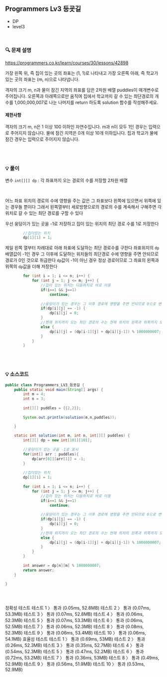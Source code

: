 ## Programmers Lv3 등굣길
- DP
- level3

<br>


### 🔍 문제 설명
https://programmers.co.kr/learn/courses/30/lessons/42898

가장 왼쪽 위, 즉 집이 있는 곳의 좌표는 (1, 1)로 나타내고 가장 오른쪽 아래, 즉 학교가 있는 곳의 좌표는 (m, n)으로 나타냅니다.

격자의 크기 m, n과 물이 잠긴 지역의 좌표를 담은 2차원 배열 puddles이 매개변수로 주어집니다. 오른쪽과 아래쪽으로만 움직여 집에서 학교까지 갈 수 있는 최단경로의 개수를 1,000,000,007로 나눈 나머지를 return 하도록 solution 함수를 작성해주세요.


#### 제한사항
격자의 크기 m, n은 1 이상 100 이하인 자연수입니다.
m과 n이 모두 1인 경우는 입력으로 주어지지 않습니다.
물에 잠긴 지역은 0개 이상 10개 이하입니다.
집과 학교가 물에 잠긴 경우는 입력으로 주어지지 않습니다.

<br><br>

###  💡 풀이

변수
`int[][] dp` : 각 좌표까지 오는 경로의 수를 저장할 2차원 배열


<br>

어느 좌표 위치의 경로의 수에 영향을 주는 값은 그 좌표보다 왼쪽에 있으면서 위쪽에 있는 경우들 뿐이다
그래서 왼쪽열부터 세로방향으로의 경로의 수를 계속해서 구해주면 각 위치로 갈 수 있는 최단 경로를 구할 수 있다

우선 웅덩이가 있는 곳을 -1로 저장하고 집이 있는 위치의 최단 경로 수를 1로 저장한다

```java
        //집이있는 위치
        dp[1][1] = 1;
```

제일 왼쪽 열부터 차례대로 아래 좌표에 도달하는 최단 경로수를 구한다
좌표위치의 `dp`배열값이 -1인 경우 그 이후에 도달하는 위치들의 최단경로 수에 영향을 주면 안되므로경로가 0인 것으로 취급한다
`dp`값이 -1이 아닌 경우 정상 경로이므로 그 좌표의 왼쪽과 위쪽의 `dp`값을 더해 저장한다

```java
        for (int i = 1; i <= n; i++) {
			for (int j = 1; j <= m; j++) {
				//집이 있는 위치는 다음위치로 바로 이동
				if(i==1 && j==1)
					continue;
				
				//웅덩이가 있는 경우는 그 이후 경로에 영향을 주면 안되므로 0으로 변경
				if(dp[i][j] == -1) {
					dp[i][j] = 0;
				}
				//현재 위치까지 오는 최단 경로의 수는 현재 위치의 왼쪽과 위쪽까지 오는 최단 경로의 수의 합이다
				else {
					dp[i][j] = (dp[i-1][j] + dp[i][j-1]) % 1000000007;
				}
			}
		}
```


<br><br>

###  💡 소스코드
```java
public class Programmers_LV3_등굣길 {
	public static void main(String[] args) {
		int m = 4;
		int n = 3;
		
		int[][] puddles = {{2,2}};
		
		System.out.println(solution(m,n,puddles));

	}
	
	static int solution(int m, int n, int[][] puddles) {
        int[][] dp = new int[101][101];
        
        //웅덩이가 있는 곳을 -1로 표시
        for(int[] arr : puddles){
            dp[arr[0]][arr[1]] = -1;
        }
        
        //집이있는 위치
        dp[1][1] = 1;
        
        for (int i = 1; i <= n; i++) {
			for (int j = 1; j <= m; j++) {
				//집이 있는 위치는 다음위치로 바로 이동
				if(i==1 && j==1)
					continue;
				
				//웅덩이가 있는 경우는 그 이후 경로에 영향을 주면 안되므로 0으로 변경
				if(dp[i][j] == -1) {
					dp[i][j] = 0;
				}
				//현재 위치까지 오는 최단 경로의 수는 현재 위치의 왼쪽과 위쪽까지 오는 최단 경로의 수의 합이다
				else {
					dp[i][j] = (dp[i-1][j] + dp[i][j-1]) % 1000000007;
				}
			}
		}
        
        int answer = dp[n][m] % 1000000007;
        return answer;
	}

}



```


<br>


정확성  테스트
테스트 1 〉	통과 (0.05ms, 52.8MB)
테스트 2 〉	통과 (0.07ms, 53.3MB)
테스트 3 〉	통과 (0.07ms, 52.8MB)
테스트 4 〉	통과 (0.06ms, 52.3MB)
테스트 5 〉	통과 (0.07ms, 53.3MB)
테스트 6 〉	통과 (0.06ms, 52.5MB)
테스트 7 〉	통과 (0.06ms, 52.3MB)
테스트 8 〉	통과 (0.08ms, 52.3MB)
테스트 9 〉	통과 (0.06ms, 53.4MB)
테스트 10 〉	통과 (0.06ms, 54.1MB)
효율성  테스트
테스트 1 〉	통과 (0.69ms, 53MB)
테스트 2 〉	통과 (0.26ms, 52.3MB)
테스트 3 〉	통과 (0.35ms, 52.7MB)
테스트 4 〉	통과 (0.54ms, 52.3MB)
테스트 5 〉	통과 (0.47ms, 52.2MB)
테스트 6 〉	통과 (0.72ms, 53.2MB)
테스트 7 〉	통과 (0.36ms, 53MB)
테스트 8 〉	통과 (0.49ms, 52.9MB)
테스트 9 〉	통과 (0.56ms, 51.9MB)
테스트 10 〉	통과 (0.53ms, 52.9MB)